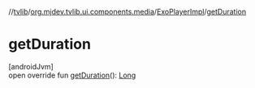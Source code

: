 //[tvlib](../../../index.md)/[org.mjdev.tvlib.ui.components.media](../index.md)/[ExoPlayerImpl](index.md)/[getDuration](get-duration.md)

# getDuration

[androidJvm]\
open override fun [getDuration](get-duration.md)(): [Long](https://kotlinlang.org/api/latest/jvm/stdlib/kotlin/-long/index.html)
